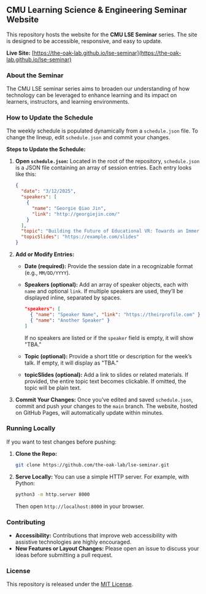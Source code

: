 ## CMU Learning Science & Engineering Seminar Website

This repository hosts the website for the **CMU LSE Seminar** series. The site is designed to be accessible, responsive, and easy to update.

**Live Site:** [https://the-oak-lab.github.io/lse-seminar](https://the-oak-lab.github.io/lse-seminar)

### About the Seminar

The CMU LSE seminar series aims to broaden our understanding of how technology can be leveraged to enhance learning and its impact on learners, instructors, and learning environments. 

### How to Update the Schedule

The weekly schedule is populated dynamically from a `schedule.json` file. To change the lineup, edit `schedule.json` and commit your changes.

**Steps to Update the Schedule:**

1. **Open `schedule.json`:**
   Located in the root of the repository, `schedule.json` is a JSON file containing an array of session entries. Each entry looks like this:
   ```json
   {
     "date": "3/12/2025",
     "speakers": [
       {
         "name": "Georgie Qiao Jin",
         "link": "http://georgiejin.com/"
       }
     ],
     "topic": "Building the Future of Educational VR: Towards an Immersive and Social Learning Experience",
     "topicSlides": "https://example.com/slides"
   }
   ```

2. **Add or Modify Entries:**
   - **Date (required):** Provide the session date in a recognizable format (e.g., `MM/DD/YYYY`).
   - **Speakers (optional):** Add an array of speaker objects, each with `name` and optional `link`. If multiple speakers are used, they’ll be displayed inline, separated by spaces.
     ```json
     "speakers": [
       { "name": "Speaker Name", "link": "https://theirprofile.com" },
       { "name": "Another Speaker" }
     ]
     ```
     If no speakers are listed or if the `speaker` field is empty, it will show "TBA."
   
   - **Topic (optional):** Provide a short title or description for the week’s talk. If empty, it will display as "TBA."
   - **topicSlides (optional):** Add a link to slides or related materials. If provided, the entire topic text becomes clickable. If omitted, the topic will be plain text.
   
3. **Commit Your Changes:**
   Once you’ve edited and saved `schedule.json`, commit and push your changes to the `main` branch. The website, hosted on GitHub Pages, will automatically update within minutes.

### Running Locally

If you want to test changes before pushing:

1. **Clone the Repo:**
   ```bash
   git clone https://github.com/the-oak-lab/lse-seminar.git
   ```

2. **Serve Locally:**
   You can use a simple HTTP server. For example, with Python:
   ```bash
   python3 -m http.server 8000
   ```
   Then open `http://localhost:8000` in your browser.

### Contributing

- **Accessibility:** Contributions that improve web accessibility with assistive technologies are highly encouraged.  
- **New Features or Layout Changes:** Please open an issue to discuss your ideas before submitting a pull request.

### License

This repository is released under the [MIT License](LICENSE).
